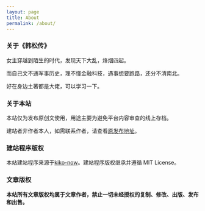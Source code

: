```yaml
---
layout: page
title: About
permalink: /about/
---
```

### 关于《韩松传》

女主穿越到陌生的时代，发现天下大乱，烽烟四起。

而自己文不通军事历史，理不懂金融科技，遇事想要跑路，还分不清南北。

好在身边土著都是大佬，可以学习一下。

### 关于本站

本站仅为发布原创文使用，用途主要为避免平台内容审查的线上存档。

建站者非作者本人，如需联系作者，请查看[原发布地址](http://www.jjwxc.net/onebook.php?novelid=4171644)。

### 建站程序版权

本站建站程序来源于[kiko-now](https://github.com/AWEEKJ/kiko-now)。建站程序版权继承并遵循 MIT License。


### 文章版权

**本站所有文章版权均属于文章作者，禁止一切未经授权的复制、修改、出版、发布和出售。**